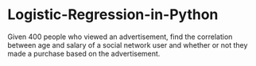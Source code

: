 # Logistic-Regression-in-Python
Given 400 people who viewed an advertisement, find the correlation between age and salary of a social network user and whether or not they made a purchase based on the advertisement.
